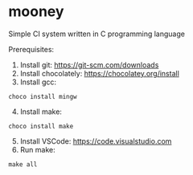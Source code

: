 # mooney
Simple CI system written in C programming language

Prerequisites:

1. Install git: https://git-scm.com/downloads
2. Install chocolately: https://chocolatey.org/install
3. Install gcc:
```commandLine
choco install mingw
```
4. Install make:
```commandLine
choco install make
```
5. Install VSCode: https://code.visualstudio.com
6. Run make:
```commandLine
make all
```
